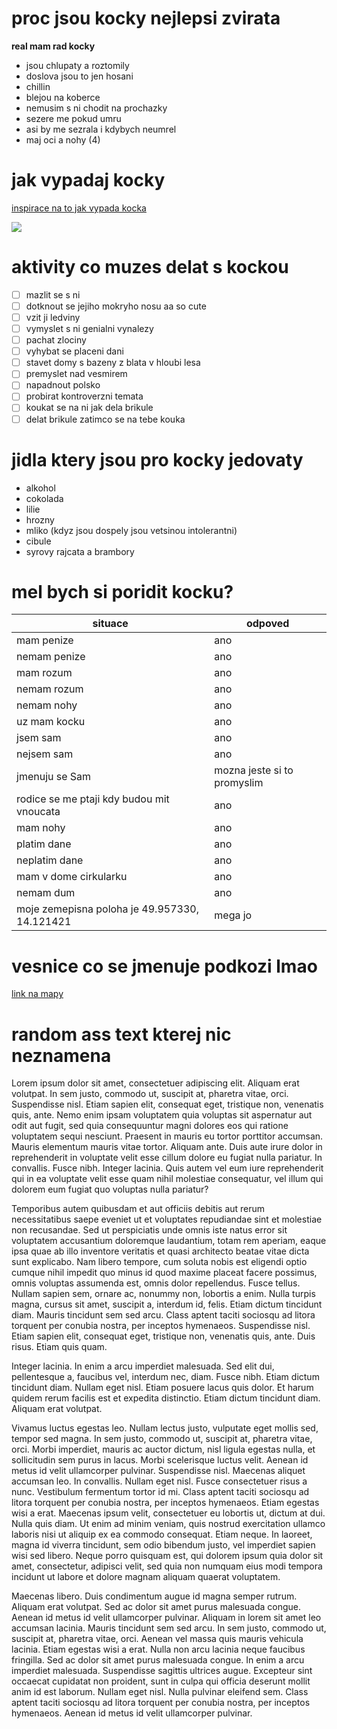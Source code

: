 # proc jsou kocky nejlepsi zvirata
**real mam rad kocky**

- jsou chlupaty a roztomily
- doslova jsou to jen hosani
- chillin
- blejou na koberce
- nemusim s ni chodit na prochazky
- sezere me pokud umru
- asi by me sezrala i kdybych neumrel
- maj oci a nohy (4)

# jak vypadaj kocky

[inspirace na to jak vypada kocka](https://stock.adobe.com/cz/search?k=cat)

![](https://i.pinimg.com/736x/bd/d4/bf/bdd4bf8f53cefcb358a97e69b7c0db50.jpg)

# aktivity co muzes delat s kockou

- [ ] mazlit se s ni
- [ ] dotknout se jejiho mokryho nosu aa so cute
- [ ] vzit ji ledviny
- [ ] vymyslet s ni genialni vynalezy
- [ ] pachat zlociny
- [ ] vyhybat se placeni dani
- [ ] stavet domy s bazeny z blata v hloubi lesa
- [ ] premyslet nad vesmirem
- [ ] napadnout polsko
- [ ] probirat kontroverzni temata
- [ ] koukat se na ni jak dela brikule
- [ ] delat brikule zatimco se na tebe kouka

# jidla ktery jsou pro kocky jedovaty
- alkohol
- cokolada
- lilie
- hrozny
- mliko (kdyz jsou dospely jsou vetsinou intolerantni)
- cibule
- syrovy rajcata a brambory

# mel bych si poridit kocku?

| situace | odpoved |
| ----------- | ----------- |
| mam penize | ano |
| nemam penize | ano |
| mam rozum | ano |
| nemam rozum | ano |
| nemam nohy | ano |
| uz mam kocku | ano |
| jsem sam | ano |
| nejsem sam | ano |
| jmenuju se Sam | mozna jeste si to promyslim |
| rodice se me ptaji kdy budou mit vnoucata | ano |
| mam nohy | ano |
| platim dane | ano |
| neplatim dane | ano |
| mam v dome cirkularku | ano |
| nemam dum | ano |
| moje zemepisna poloha je 49.957330, 14.121421 | mega jo | 

# vesnice co se jmenuje podkozi lmao
[link na mapy](https://www.google.com/maps/place/Podkoz%C3%AD,+266+01+Chy%C5%88ava/@50.0482522,14.0294858,12z/data=!4m10!1m2!2m1!1smaps!3m6!1s0x470bba14f056b2fb:0xf02d8013830d0b2!8m2!3d50.048253!4d14.1127853!15sCgRtYXBzkgEMbmVpZ2hib3Job29k4AEA!16s%2Fg%2F121g72hb?entry=ttu)

# random ass text kterej nic neznamena

Lorem ipsum dolor sit amet, consectetuer adipiscing elit. Aliquam erat volutpat. In sem justo, commodo ut, suscipit at, pharetra vitae, orci. Suspendisse nisl. Etiam sapien elit, consequat eget, tristique non, venenatis quis, ante. Nemo enim ipsam voluptatem quia voluptas sit aspernatur aut odit aut fugit, sed quia consequuntur magni dolores eos qui ratione voluptatem sequi nesciunt. Praesent in mauris eu tortor porttitor accumsan. Mauris elementum mauris vitae tortor. Aliquam ante. Duis aute irure dolor in reprehenderit in voluptate velit esse cillum dolore eu fugiat nulla pariatur. In convallis. Fusce nibh. Integer lacinia. Quis autem vel eum iure reprehenderit qui in ea voluptate velit esse quam nihil molestiae consequatur, vel illum qui dolorem eum fugiat quo voluptas nulla pariatur?

Temporibus autem quibusdam et aut officiis debitis aut rerum necessitatibus saepe eveniet ut et voluptates repudiandae sint et molestiae non recusandae. Sed ut perspiciatis unde omnis iste natus error sit voluptatem accusantium doloremque laudantium, totam rem aperiam, eaque ipsa quae ab illo inventore veritatis et quasi architecto beatae vitae dicta sunt explicabo. Nam libero tempore, cum soluta nobis est eligendi optio cumque nihil impedit quo minus id quod maxime placeat facere possimus, omnis voluptas assumenda est, omnis dolor repellendus. Fusce tellus. Nullam sapien sem, ornare ac, nonummy non, lobortis a enim. Nulla turpis magna, cursus sit amet, suscipit a, interdum id, felis. Etiam dictum tincidunt diam. Mauris tincidunt sem sed arcu. Class aptent taciti sociosqu ad litora torquent per conubia nostra, per inceptos hymenaeos. Suspendisse nisl. Etiam sapien elit, consequat eget, tristique non, venenatis quis, ante. Duis risus. Etiam quis quam.

Integer lacinia. In enim a arcu imperdiet malesuada. Sed elit dui, pellentesque a, faucibus vel, interdum nec, diam. Fusce nibh. Etiam dictum tincidunt diam. Nullam eget nisl. Etiam posuere lacus quis dolor. Et harum quidem rerum facilis est et expedita distinctio. Etiam dictum tincidunt diam. Aliquam erat volutpat.

Vivamus luctus egestas leo. Nullam lectus justo, vulputate eget mollis sed, tempor sed magna. In sem justo, commodo ut, suscipit at, pharetra vitae, orci. Morbi imperdiet, mauris ac auctor dictum, nisl ligula egestas nulla, et sollicitudin sem purus in lacus. Morbi scelerisque luctus velit. Aenean id metus id velit ullamcorper pulvinar. Suspendisse nisl. Maecenas aliquet accumsan leo. In convallis. Nullam eget nisl. Fusce consectetuer risus a nunc. Vestibulum fermentum tortor id mi. Class aptent taciti sociosqu ad litora torquent per conubia nostra, per inceptos hymenaeos. Etiam egestas wisi a erat. Maecenas ipsum velit, consectetuer eu lobortis ut, dictum at dui. Nulla quis diam. Ut enim ad minim veniam, quis nostrud exercitation ullamco laboris nisi ut aliquip ex ea commodo consequat. Etiam neque. In laoreet, magna id viverra tincidunt, sem odio bibendum justo, vel imperdiet sapien wisi sed libero. Neque porro quisquam est, qui dolorem ipsum quia dolor sit amet, consectetur, adipisci velit, sed quia non numquam eius modi tempora incidunt ut labore et dolore magnam aliquam quaerat voluptatem.

Maecenas libero. Duis condimentum augue id magna semper rutrum. Aliquam erat volutpat. Sed ac dolor sit amet purus malesuada congue. Aenean id metus id velit ullamcorper pulvinar. Aliquam in lorem sit amet leo accumsan lacinia. Mauris tincidunt sem sed arcu. In sem justo, commodo ut, suscipit at, pharetra vitae, orci. Aenean vel massa quis mauris vehicula lacinia. Etiam egestas wisi a erat. Nulla non arcu lacinia neque faucibus fringilla. Sed ac dolor sit amet purus malesuada congue. In enim a arcu imperdiet malesuada. Suspendisse sagittis ultrices augue. Excepteur sint occaecat cupidatat non proident, sunt in culpa qui officia deserunt mollit anim id est laborum. Nullam eget nisl. Nulla pulvinar eleifend sem. Class aptent taciti sociosqu ad litora torquent per conubia nostra, per inceptos hymenaeos. Aenean id metus id velit ullamcorper pulvinar.



